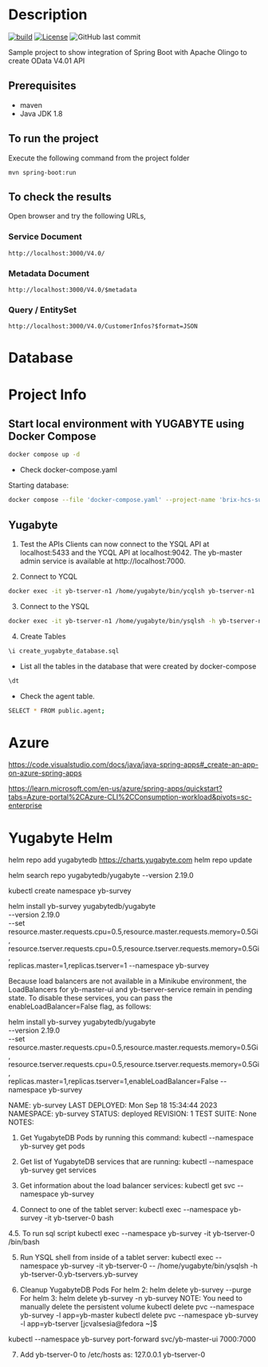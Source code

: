 # Description
[![build](https://github.com/subash-m/Spring-Boot-Olingo-OData-V4.01/actions/workflows/maven.yml/badge.svg)](https://github.com/subash-m/Spring-Boot-Olingo-OData-V4.01/actions/workflows/maven.yml)
[![License](https://img.shields.io/badge/license-Apache%202.0-blue.svg)](LICENSE.txt)
![GitHub last commit](https://img.shields.io/github/last-commit/subash-m/Spring-Boot-Olingo-OData-V4.01)

Sample project to show integration of Spring Boot with Apache Olingo to create OData V4.01 API

## Prerequisites

* maven
* Java JDK 1.8

## To run the project

Execute the following command from the project folder

```maven
mvn spring-boot:run
```

## To check the results

Open browser and try the following URLs,

### Service Document

```URL
http://localhost:3000/V4.0/
```

### Metadata Document

```
http://localhost:3000/V4.0/$metadata
```

### Query / EntitySet

```
http://localhost:3000/V4.0/CustomerInfos?$format=JSON
```


# Database
# Project Info

## Start local environment with YUGABYTE using Docker Compose
```sh
docker compose up -d
```
- Check docker-compose.yaml

Starting database:
```sh
docker compose --file 'docker-compose.yaml' --project-name 'brix-hcs-survey' start 
```

## Yugabyte
1. Test the APIs
Clients can now connect to the YSQL API at localhost:5433 and the YCQL API at localhost:9042. The yb-master admin service is available at http://localhost:7000.


2. Connect to YCQL
```bash
docker exec -it yb-tserver-n1 /home/yugabyte/bin/ycqlsh yb-tserver-n1
```


3. Connect to the YSQL
```bash
docker exec -it yb-tserver-n1 /home/yugabyte/bin/ysqlsh -h yb-tserver-n1
```

4. Create Tables
```bash
\i create_yugabyte_database.sql
```


* List all the tables in the database that were created by docker-compose
```bash
\dt 
```

* Check the agent table.
```bash
SELECT * FROM public.agent;
```


# Azure

https://code.visualstudio.com/docs/java/java-spring-apps#_create-an-app-on-azure-spring-apps

https://learn.microsoft.com/en-us/azure/spring-apps/quickstart?tabs=Azure-portal%2CAzure-CLI%2CConsumption-workload&pivots=sc-enterprise



# Yugabyte Helm
helm repo add yugabytedb https://charts.yugabyte.com
helm repo update

helm search repo yugabytedb/yugabyte --version 2.19.0

kubectl create namespace yb-survey

helm install yb-survey yugabytedb/yugabyte \
--version 2.19.0 \
--set resource.master.requests.cpu=0.5,resource.master.requests.memory=0.5Gi,\
resource.tserver.requests.cpu=0.5,resource.tserver.requests.memory=0.5Gi,\
replicas.master=1,replicas.tserver=1 --namespace yb-survey

Because load balancers are not available in a Minikube environment, the LoadBalancers for yb-master-ui and yb-tserver-service remain in pending state. To disable these services, you can pass the enableLoadBalancer=False flag, as follows:

helm install yb-survey yugabytedb/yugabyte \
--version 2.19.0 \
--set resource.master.requests.cpu=0.5,resource.master.requests.memory=0.5Gi,\
resource.tserver.requests.cpu=0.5,resource.tserver.requests.memory=0.5Gi,\
replicas.master=1,replicas.tserver=1,enableLoadBalancer=False --namespace yb-survey

NAME: yb-survey
LAST DEPLOYED: Mon Sep 18 15:34:44 2023
NAMESPACE: yb-survey
STATUS: deployed
REVISION: 1
TEST SUITE: None
NOTES:
1. Get YugabyteDB Pods by running this command:
  kubectl --namespace yb-survey get pods

2. Get list of YugabyteDB services that are running:
  kubectl --namespace yb-survey get services

3. Get information about the load balancer services:
  kubectl get svc --namespace yb-survey

4. Connect to one of the tablet server:
  kubectl exec --namespace yb-survey -it yb-tserver-0 bash

4.5. To run sql script
kubectl exec --namespace yb-survey -it yb-tserver-0 /bin/bash

5. Run YSQL shell from inside of a tablet server:
  kubectl exec --namespace yb-survey -it yb-tserver-0 -- /home/yugabyte/bin/ysqlsh -h yb-tserver-0.yb-tservers.yb-survey

6. Cleanup YugabyteDB Pods
  For helm 2:
  helm delete yb-survey --purge
  For helm 3:
  helm delete yb-survey -n yb-survey
  NOTE: You need to manually delete the persistent volume
  kubectl delete pvc --namespace yb-survey -l app=yb-master
  kubectl delete pvc --namespace yb-survey -l app=yb-tserver
[jcvalsesia@fedora ~]$ 


kubectl --namespace yb-survey port-forward svc/yb-master-ui 7000:7000

7. Add yb-tserver-0 to /etc/hosts as:
127.0.0.1 yb-tserver-0